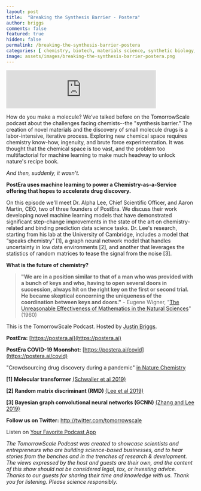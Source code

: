 ```yaml
---
layout: post
title:  "Breaking the Synthesis Barrier - Postera"
author: briggs
comments: false
featured: true
hidden: false
permalink: /breaking-the-synthesis-barrier-postera
categories: [ chemistry, biotech, materials science, synthetic biology, data science, mathematics, machine learning, ai, startup ]
image: assets/images/breaking-the-synthesis-barrier-postera.png
---
```


<iframe src="https://anchor.fm/tomorrowscale/embed/episodes/Breaking-the-Synthesis-Barrier---PostEra-eklh4i" height="102px" width="400px" frameborder="0" scrolling="no"></iframe>

How do you make a molecule? We’ve talked before on the TomorrowScale podcast about the challenges facing chemists--the "synthesis barrier." The creation of novel materials and the discovery of small molecule drugs is a labor-intensive, iterative process. Exploring new chemical space requires chemistry know-how, ingenuity, and brute force experimentation. It was thought that the chemical space is too vast, and the problem too multifactorial for machine learning to make much headway to unlock nature's recipe book. 

*And then, suddenly, it wasn't.*

**PostEra uses machine learning to power a Chemistry-as-a-Service offering that hopes to accelerate drug discovery.**

On this episode we'll meet Dr. Alpha Lee, Chief Scientific Officer, and Aaron Martin, CEO, two of three founders of PostEra.  We discuss their work developing novel machine learning models that have demonstrated significant step-change improvements in the state of the art on chemistry-related and binding prediction data science tasks. Dr. Lee's research, starting from his lab at the University of Cambridge, includes a model that “speaks chemistry” [1], a graph neural network model that handles uncertainty in low data environments [2], and another that leverages the statistics of random matrices to tease the signal from the noise [3]. 

**What is the future of chemistry?**

> **"We are in a position similar to that of a man who was provided with a bunch of keys and who, having to open several doors in succession, always hit on the right key on the first or second trial. He became skeptical concerning the uniqueness of the coordination between keys and doors."** - Eugene Wigner, "[The Unreasonable Effectiveness of Mathematics in the Natural Sciences](https://doi.org/10.1002/cpa.3160130102)" (1960)

This is the TomorrowScale Podcast. Hosted by [Justin Briggs](https://www.linkedin.com/in/briggsly).

**PostEra:** [https://postera.ai](https://postera.ai)

**PostEra COVID-19 Moonshot:** [https://postera.ai/covid](https://postera.ai/covid)

"Crowdsourcing drug discovery during a pandemic" [in Nature Chemistry](https://www.nature.com/articles/s41557-020-0496-2)

**[1] Molecular transformer** [(Schwaller et al 2019)](https://doi.org/10.1021/acscentsci.9b00576)

**[2] Random matrix discriminant (RMD)** [(Lee et al 2019)]([https://doi.org/10.1073/pnas.1810847116](https://doi.org/10.1073/pnas.1810847116))

**[3] Bayesian graph convolutional neural networks (GCNN)** [(Zhang and Lee 2019)]([https://doi.org/10.1039/C9SC00616H](https://doi.org/10.1039/C9SC00616H))

**Follow us on Twitter:** <a href="http://twitter.com/tomorrowscale" target="_blank" rel="noopener ugc noreferrer">http://twitter.com/tomorrowscale</a>

Listen on [Your Favorite Podcast App](https://anchor.fm/tomorrowscale/)

*The TomorrowScale Podcast was created to showcase scientists and entrepreneurs who are building science-based businesses, and to hear stories from the benches and in the trenches of research & development. The views expressed by the host and guests are their own, and the content of this show should not be considered legal, tax, or investing advice. Thanks to our guests for sharing their time and knowledge with us. Thank you for listening. Please science responsibly.*